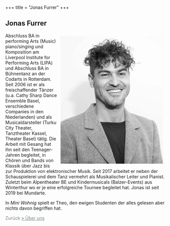 +++
title = "Jonas Furrer"
+++
<h2>Jonas Furrer</h2>
<img src="/images/jonas.jpeg" style="float: right; margin: 10px;" class="intext"/>

Abschluss BA in performing Arts (Music) piano/singing und Komposition am Liverpool Institute for Performing Arts (LIPA) und Abschluss BA in Bühnentanz an der Codarts in Rotterdam. Seit 2006 ist er als freischaffender Tänzer (u.a. Cathy Sharp Dance Ensemble Basel, verschiedene Companies in den Niederlanden) und als Musicaldarsteller (Turku City Theater, Tanztheater Kassel, Theater Basel) tätig. Die Arbeit mit Gesang hat ihn seit den Teenager-Jahren begleitet, in Chören und Bands von Klassik über Jazz bis zur Produktion von elektronischer Musik. Seit 2017 arbeitet er neben der Schauspielerei und dem Tanz vermehrt als Musikalischer Leiter und Pianist. Zuletzt beim Alpentheater BE und Kindermusicals (Balzer-Events) aus Winterthur wo er je eine erfolgreiche Tournee begleitet hat. Jonas ist seit 2019 bei Mundarte.


In <i>Mini Wohnig</i> spielt er Theo, den ewigen Studenten der alles gelesen aber nichts davon begriffen hat. 

<span style="color:#758484">
      Zurück
      <a style="color:#758484" href="/about">
        &raquo; Über uns
      </a>
    </span>
